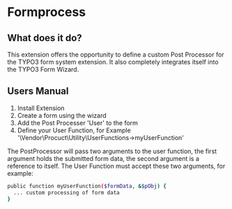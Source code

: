# Formprocess #

## What does it do? ##

This extension offers the opportunity to define a custom Post Processor for the TYPO3 form system extension.
It also completely integrates itself into the TYPO3 Form Wizard.

## Users Manual ##

 1. Install Extension
 2. Create a form using the wizard
 3. Add the Post Processer 'User' to the form
 4. Define your User Function, for Example '\Vendor\Procuct\Utility\UserFunctions->myUserFunction'
 
The PostProcessor will pass two arguments to the user function, the first argument holds the submitted form data, the second argument is a reference to itself.
The User Function must accept these two arguments, for example:

```sh
public function myUserFunction($formData, &$pObj) {
  ... custom processing of form data
}
```
